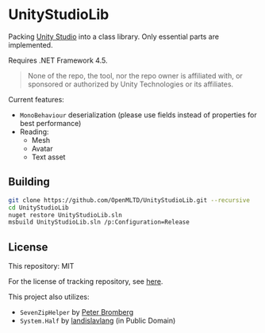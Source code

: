 # UnityStudioLib

Packing [Unity Studio](https://github.com/Perfare/UnityStudio) into a class library.
Only essential parts are implemented.

Requires .NET Framework 4.5.

> None of the repo, the tool, nor the repo owner is affiliated with, or sponsored or authorized by
> Unity Technologies or its affiliates.

Current features:

- `MonoBehaviour` deserialization (please use fields instead of properties for best performance)
- Reading:
  - Mesh
  - Avatar
  - Text asset

## Building

```bash
git clone https://github.com/OpenMLTD/UnityStudioLib.git --recursive
cd UnityStudioLib
nuget restore UnityStudioLib.sln
msbuild UnityStudioLib.sln /p:Configuration=Release
```

## License

This repository: MIT

For the license of tracking repository, see [here](tracking/UnityStudio/License.md).

This project also utilizes:

- `SevenZipHelper` by [Peter Bromberg](http://www.nullskull.com/a/768/7zip-lzma-inmemory-compression-with-c.aspx)
- `System.Half` by [landislavlang](https://sourceforge.net/projects/csharp-half/) (in Public Domain)
